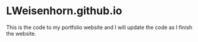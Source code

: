 # LWeisenhorn.github.io
This is the code to my portfolio website and I will update the code as I finish the website.
